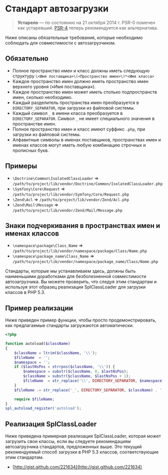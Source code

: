 Стандарт автозагрузки
====================

> **Устарело** — по состоянию на 21 октября 2014 г. PSR-0 помечен как устаревший. [PSR-4] теперь рекомендуется
как альтернатива.

[PSR-4]: ../accepted/PSR-4-autoloader-meta.md

Ниже описаны обязательные требования, которые необходимо соблюдать  для совместимости с автозагрузчиком.

Обязательно
---------

* Полное пространство имен и класс должны иметь следующую
  структуру `\<Имя поставщика>\(<Пространство имен>\)*<Имя класса>`
* Каждое пространство имен должно иметь пространство имен верхнего уровня («Имя поставщика»).
* Каждое пространство имен может иметь столько подпространств имен, сколько необходимо.
* Каждый разделитель пространства имен преобразуется в `DIRECTORY_SEPARATOR`, при
  загрузки из файловой системы.
* Каждый символ `_` в имени класса преобразуется в
  `DIRECTORY_SEPARATOR`. Символ `_` не имеет специального значения в
  пространстве имен.
* Полное пространство имен и класс имеют суффикс `.php`, при
  загрузки из файловой системы.
* Алфавитные символы в именах поставщиков, пространствах имен и именах классов могут
  иметь любую комбинацию строчных и прописных букв.

Примеры
--------

* `\Doctrine\Common\IsolatedClassLoader` => `/path/to/project/lib/vendor/Doctrine/Common/IsolatedClassLoader.php`
* `\Symfony\Core\Request` => `/path/to/project/lib/vendor/Symfony/Core/Request.php`
* `\Zend\Acl` => `/path/to/project/lib/vendor/Zend/Acl.php`
* `\Zend\Mail\Message` => `/path/to/project/lib/vendor/Zend/Mail/Message.php`

Знаки подчеркивания в пространствах имен и именах классов
-----------------------------------------

* `\namespace\package\Class_Name` => `/path/to/project/lib/vendor/namespace/package/Class/Name.php`
* `\namespace\package_name\Class_Name` => `/path/to/project/lib/vendor/namespace/package_name/Class/Name.php`

Стандарты, которые мы устанавливаем здесь, должны быть наименьшими доработками для
безболезненной совместимости автозагрузчика. Вы можете проверить, что 
следуя этим стандартам и используя этот образец реализации SplClassLoader
для загрузки классов в PHP 5.3.

Пример реализации
----------------------

Ниже приведен пример функции, чтобы просто продемонстрировать, как
предлагаемые стандарты загружаются автоматически.

~~~php
<?php

function autoload($className)
{
    $className = ltrim($className, '\\');
    $fileName  = '';
    $namespace = '';
    if ($lastNsPos = strrpos($className, '\\')) {
        $namespace = substr($className, 0, $lastNsPos);
        $className = substr($className, $lastNsPos + 1);
        $fileName  = str_replace('\\', DIRECTORY_SEPARATOR, $namespace) . DIRECTORY_SEPARATOR;
    }
    $fileName .= str_replace('_', DIRECTORY_SEPARATOR, $className) . '.php';

    require $fileName;
}
spl_autoload_register('autoload');
~~~

Реализация SplClassLoader
-----------------------------

Ниже приведена примерная реализация SplClassLoader, которая может
загрузить свои классы, если вы следуете рекомендациям автозагрузчика
стандартов, предложенных выше. 
Это текущий рекомендуемый способ загрузки в PHP 5.3 классов, соответствующие этим стандартам.

* [http://gist.github.com/221634](http://gist.github.com/221634)

